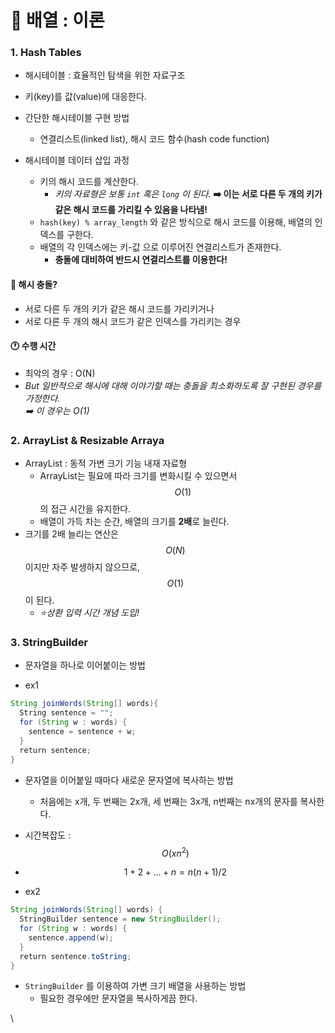 # 🐣 배열 : 이론

### 1. Hash Tables

* 해시테이블 : 효율적인 탐색을 위한 자료구조
* 키(key)를 값(value)에 대응한다.



* 간단한 해시테이블 구현 방법
  * 연결리스트(linked list), 해시 코드 함수(hash code function)



* 해시테이블 데이터 삽입 과정
  * 키의 해시 코드를 계산한다.
    * _키의 자료형은 보통 `int` 혹은 `long` 이 된다._ **➡️ 이는 서로 다른 두 개의 키가 같은 해시 코드를 가리킬 수 있음을 나타냄!**
  * `hash(key) % array_length` 와 같은 방식으로 해시 코드를 이용해, 배열의 인덱스를 구한다.
  * 배열의 각 인덱스에는 키-값 으로 이루어진 연결리스트가 존재한다.
    * **충돌에 대비하여 반드시 연결리스트를 이용한다!**

####

#### 🤔 해시 충돌?

* 서로 다른 두 개의 키가 같은 해시 코드를 가리키거나
* 서로 다른 두 개의 해시 코드가 같은 인덱스를 가리키는 경우



#### 🕐 수행 시간

* 최악의 경우 : O(N)
* _But 일반적으로 해시에 대해 이야기할 때는 충돌을 최소화하도록 잘 구현된 경우를 가정한다._ \
  _➡️ 이 경우는 O(1)_





### 2. ArrayList & Resizable Arraya

* ArrayList : 동적 가변 크기 기능 내재 자료형
  * ArrayList는 필요에 따라 크기를 변화시킬 수 있으면서 $$O(1)$$의 접근 시간을 유지한다.
  * 배열이 가득 차는 순간, 배열의 크기를 **2배**로 늘린다.
* 크기를 2배 늘리는 연산은 $$O(N)$$ 이지만 자주 발생하지 않으므로, $$O(1)$$이 된다.
  * _⭐️상환 입력 시간 개념 도입!_





### 3. StringBuilder

* 문자열을 하나로 이어붙이는 방법



* ex1

```java
String joinWords(String[] words){
  String sentence = "";
  for (String w : words) {
    sentence = sentence + w;
  }
  return sentence;
}
```

* 문자열을 이어붙일 때마다 새로운 문자열에 복사하는 방법
  * 처음에는 x개, 두 번째는 2x개, 세 번째는 3x개, n번째는 nx개의 문자를 복사한다.
* 시간복잡도 :  $$O(xn^2)$$
* $$1 + 2 + ... + n = n(n + 1)/2$$



* ex2

```java
String joinWords(String[] words) {
  StringBuilder sentence = new StringBuilder();
  for (String w : words) {
    sentence.append(w);
  }
  return sentence.toString;
}
```

* `StringBuilder` 를 이용하여 가변 크기 배열을 사용하는 방법
  * 필요한 경우에만 문자열을 복사하게끔 한다.

\
